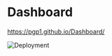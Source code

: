 # Dashboard
https://pgp1.github.io/Dashboard/

![Deployment](https://github.com/PGP1/Dashboard/workflows/Deployment/badge.svg)
